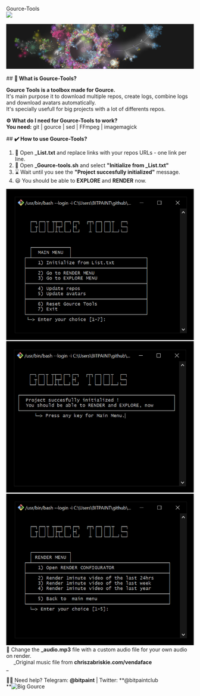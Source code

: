 Gource-Tools  
![](https://img.shields.io/badge/License-MIT-orange.svg)  
  
![Combined](https://raw.githubusercontent.com/bitpaint/bitcoin-gources/main/gource/art/screenshoot.jpg)  
  
\## **🍩 What is Gource-Tools?**  
  
**Gource Tools is a toolbox made for Gource.**  
It's main purpose it to download multiple repos, create logs, combine logs and download avatars automatically.  
It's specially usefull for big projects with a lot of differents repos.  
  
  
**⚙️ What do I need for Gource-Tools to work?**  
 **You need:** git | gource | sed | FFmpeg | imagemagick  
  
  
\## **✔️ How to use Gource-Tools?**  
1) 📜 Open **\_List.txt** and replace links with your repos URLs - one link per line.  
2) 🧰 Open **\_Gource-tools.sh** and select **"Initialize from \_List.txt"**  
3) ⌛ Wait until you see the **"Project succesfully initialized"** message.  
4) 😃 You should be able to **EXPLORE** and **RENDER** now.  
  
![Main menu](https://raw.githubusercontent.com/bitpaint/Gource-Tools/main/src/img/mainmenu.jpg) ![Initialize menu](https://raw.githubusercontent.com/bitpaint/Gource-Tools/main/src/img/initmenu.jpg) ![Render menu](https://raw.githubusercontent.com/bitpaint/Gource-Tools/main/src/img/rendermenu.jpg) 🎵 Change the **\_audio.mp3** file with a custom audio file for your own audio on render.  
     _Original music file from **chriszabriskie.com/vendaface**  
_  
  
  
🙋‍♂️ Need help? Telegram: **@bitpaint** | Twitter: **@bitpaintclub  
**![Big Gource](https://raw.githubusercontent.com/bitpaint/bitcoin-gources/main/gource/art/4k/2.png)
